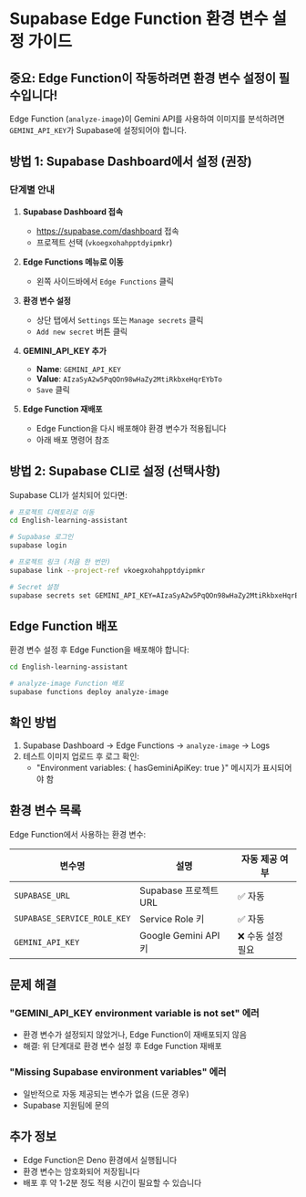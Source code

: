 # Supabase Edge Function 환경 변수 설정 가이드

## 중요: Edge Function이 작동하려면 환경 변수 설정이 필수입니다!

Edge Function (`analyze-image`)이 Gemini API를 사용하여 이미지를 분석하려면 `GEMINI_API_KEY`가 Supabase에 설정되어야 합니다.

## 방법 1: Supabase Dashboard에서 설정 (권장)

### 단계별 안내

1. **Supabase Dashboard 접속**
   - https://supabase.com/dashboard 접속
   - 프로젝트 선택 (`vkoegxohahpptdyipmkr`)

2. **Edge Functions 메뉴로 이동**
   - 왼쪽 사이드바에서 `Edge Functions` 클릭

3. **환경 변수 설정**
   - 상단 탭에서 `Settings` 또는 `Manage secrets` 클릭
   - `Add new secret` 버튼 클릭

4. **GEMINI_API_KEY 추가**
   - **Name**: `GEMINI_API_KEY`
   - **Value**: `AIzaSyA2w5PqQOn98wHaZy2MtiRkbxeHqrEYbTo`
   - `Save` 클릭

5. **Edge Function 재배포**
   - Edge Function을 다시 배포해야 환경 변수가 적용됩니다
   - 아래 배포 명령어 참조

## 방법 2: Supabase CLI로 설정 (선택사항)

Supabase CLI가 설치되어 있다면:

```bash
# 프로젝트 디렉토리로 이동
cd English-learning-assistant

# Supabase 로그인
supabase login

# 프로젝트 링크 (처음 한 번만)
supabase link --project-ref vkoegxohahpptdyipmkr

# Secret 설정
supabase secrets set GEMINI_API_KEY=AIzaSyA2w5PqQOn98wHaZy2MtiRkbxeHqrEYbTo
```

## Edge Function 배포

환경 변수 설정 후 Edge Function을 배포해야 합니다:

```bash
cd English-learning-assistant

# analyze-image Function 배포
supabase functions deploy analyze-image
```

## 확인 방법

1. Supabase Dashboard → Edge Functions → `analyze-image` → Logs
2. 테스트 이미지 업로드 후 로그 확인:
   - "Environment variables: { hasGeminiApiKey: true }" 메시지가 표시되어야 함

## 환경 변수 목록

Edge Function에서 사용하는 환경 변수:

| 변수명 | 설명 | 자동 제공 여부 |
|--------|------|----------------|
| `SUPABASE_URL` | Supabase 프로젝트 URL | ✅ 자동 |
| `SUPABASE_SERVICE_ROLE_KEY` | Service Role 키 | ✅ 자동 |
| `GEMINI_API_KEY` | Google Gemini API 키 | ❌ 수동 설정 필요 |

## 문제 해결

### "GEMINI_API_KEY environment variable is not set" 에러

- 환경 변수가 설정되지 않았거나, Edge Function이 재배포되지 않음
- 해결: 위 단계대로 환경 변수 설정 후 Edge Function 재배포

### "Missing Supabase environment variables" 에러

- 일반적으로 자동 제공되는 변수가 없음 (드문 경우)
- Supabase 지원팀에 문의

## 추가 정보

- Edge Function은 Deno 환경에서 실행됩니다
- 환경 변수는 암호화되어 저장됩니다
- 배포 후 약 1-2분 정도 적용 시간이 필요할 수 있습니다


